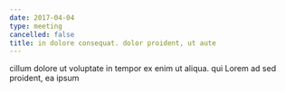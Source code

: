 ```yaml
---
date: 2017-04-04
type: meeting
cancelled: false
title: in dolore consequat. dolor proident, ut aute
---
```

cillum dolore ut voluptate in tempor ex enim ut aliqua. qui Lorem ad sed proident, ea ipsum